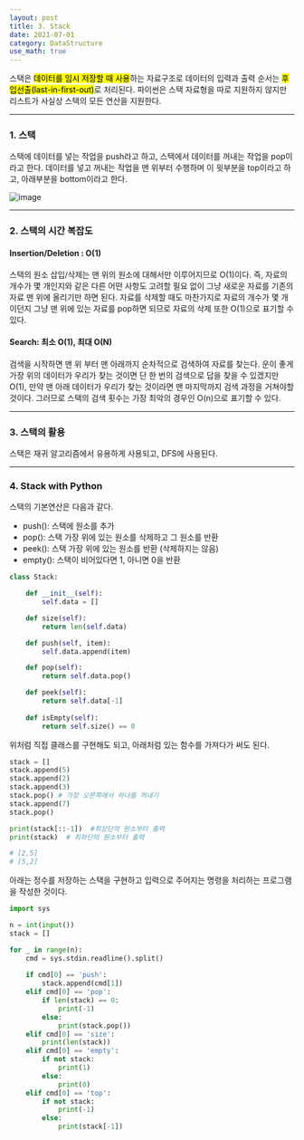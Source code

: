 ```yaml
---
layout: post
title: 3. Stack
date: 2021-07-01
category: DataStructure
use_math: true
---
```


스택은 <mark>데이터를 임시 저장할 때 사용</mark>하는 자료구조로 데이터의 입력과 출력 순서는 <mark>후입선출(last-in-first-out)</mark>로 처리된다. 파이썬은 스택 자료형을 따로 지원하지 않지만 리스트가 사실상 스택의 모든 연산을 지원한다.

---

### 1. 스택

스택에 데이터를 넣는 작업을 push라고 하고, 스택에서 데이터를 꺼내는 작업을 pop이라고 한다. 데이터를 넣고 꺼내는 작업을 맨 위부터 수행하며 이 윗부분을 top이라고 하고, 아래부분을 bottom이라고 한다.

![image](https://user-images.githubusercontent.com/61526722/123819839-0aa4d200-d935-11eb-9e73-71d730a6cb79.png)

---


### 2. 스택의 시간 복잡도

#### Insertion/Deletion : O(1)

스택의 원소 삽입/삭제는 맨 위의 원소에 대해서만 이루어지므로 O(1)이다. 즉, 자료의 개수가 몇 개인지와 같은 다른 어떤 사항도 고려할 필요 없이 그냥 새로운 자료를 기존의 자료 맨 위에 올리기만 하면 된다. 자료를 삭제할 때도 마찬가지로 자료의 개수가 몇 개이던지 그냥 맨 위에 있는 자료를 pop하면 되므로 자료의 삭제 또한 O(1)으로 표기할 수 있다.

#### Search: 최소 O(1), 최대 O(N)

검색을 시작하면 맨 위 부터 맨 아래까지 순차적으로 검색하여 자료를 찾는다. 운이 좋게 가장 위의 데이터가 우리가 찾는 것이면 단 한 번의 검색으로 답을 찾을 수 있겠지만 O(1), 만약 맨 아래 데이터가 우리가 찾는 것이라면 맨 마지막까지 검색 과정을 거쳐야할 것이다. 그러므로 스택의 검색 횟수는 가장 최악의 경우인 O(n)으로 표기할 수 있다.


---

### 3. 스택의 활용

스택은 재귀 알고리즘에서 유용하게 사용되고, DFS에 사용된다.


---

### 4. Stack with Python

스택의 기본연산은 다음과 같다. 
- push(): 스택에 원소를 추가
- pop(): 스택 가장 위에 있는 원소를 삭제하고 그 원소를 반환
- peek(): 스택 가장 위에 있는 원소를 반환 (삭제하지는 않음)
- empty(): 스택이 비어있다면 1, 아니면 0을 반환

```python
class Stack:

    def __init__(self):
        self.data = []

    def size(self):
        return len(self.data)

    def push(self, item):
        self.data.append(item)

    def pop(self):
        return self.data.pop()

    def peek(self):
        return self.data[-1]
    
    def isEmpty(self):
        return self.size() == 0
```

위처럼 직접 클래스를 구현해도 되고, 아래처럼 있는 함수를 가져다가 써도 된다. 

```python
stack = []
stack.append(5)
stack.append(2)
stack.append(3)
stack.pop() # 가장 오른쪽에서 하나를 꺼내기
stack.append(7)
stack.pop()

print(stack[::-1])  #최상단의 원소부터 출력
print(stack)  # 최하단의 원소부터 출력

# [2,5]
# [5,2]
```
아래는 정수를 저장하는 스택을 구현하고 입력으로 주어지는 명령을 처리하는 프로그램을 작성한 것이다. 

```python
import sys

n = int(input())
stack = []

for _ in range(n):
    cmd = sys.stdin.readline().split()
    
    if cmd[0] == 'push':
        stack.append(cmd[1])
    elif cmd[0] == 'pop':
        if len(stack) == 0:
            print(-1)
        else:
            print(stack.pop())
    elif cmd[0] == 'size':
        print(len(stack))
    elif cmd[0] == 'empty':
        if not stack:
            print(1)
        else:
            print(0)
    elif cmd[0] == 'top':
        if not stack:
            print(-1)
        else:
            print(stack[-1])
```
